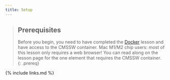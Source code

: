 ```yaml
---
title: Setup
---
```

> ## Prerequisites
> Before you begin, you need to have completed the [Docker](https://cms-opendata-workshop.github.io/workshopwhepp-lesson-docker/) lesson and have access to the CMSSW container. Mac M1/M2 chip users: most of this lesson only requires a web browser! You can read along on the lesson page for the one element that requires the CMSSW container.
{: .prereq}

{% include links.md %}